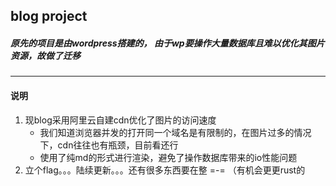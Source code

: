 ## blog project

##### 原先的项目是由wordpress搭建的， 由于wp要操作大量数据库且难以优化其图片资源，故做了迁移

[原blog]: https://www.fyxemmmm.cn	"feixiang"
[现blog]: https://fyxemmmm.github.io	"yuxuanのblog"

----

#### 说明
1. 现blog采用阿里云自建cdn优化了图片的访问速度
    -  我们知道浏览器并发的打开同一个域名是有限制的，在图片过多的情况下，cdn往往也有瓶颈，目前看还行
    -  使用了纯md的形式进行渲染，避免了操作数据库带来的io性能问题
2. 立个flag。。。陆续更新。。。还有很多东西要在整 =-= （有机会更更rust的

